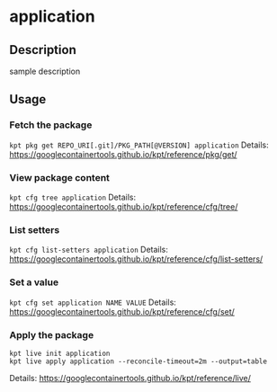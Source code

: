 # application

## Description
sample description

## Usage

### Fetch the package
`kpt pkg get REPO_URI[.git]/PKG_PATH[@VERSION] application`
Details: https://googlecontainertools.github.io/kpt/reference/pkg/get/

### View package content
`kpt cfg tree application`
Details: https://googlecontainertools.github.io/kpt/reference/cfg/tree/

### List setters
`kpt cfg list-setters application`
Details: https://googlecontainertools.github.io/kpt/reference/cfg/list-setters/

### Set a value
`kpt cfg set application NAME VALUE`
Details: https://googlecontainertools.github.io/kpt/reference/cfg/set/

### Apply the package
```
kpt live init application
kpt live apply application --reconcile-timeout=2m --output=table
```
Details: https://googlecontainertools.github.io/kpt/reference/live/
